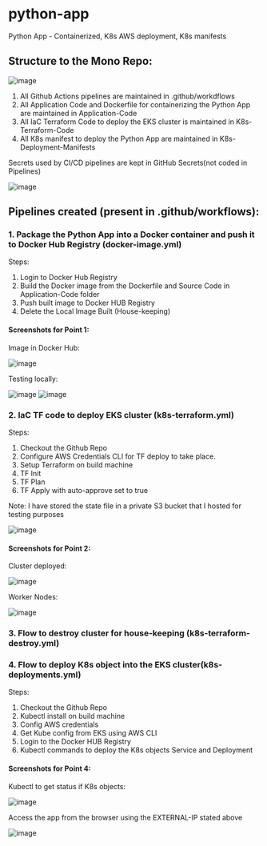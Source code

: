 # python-app
Python App - Containerized, K8s AWS deployment, K8s manifests

## Structure to the Mono Repo:

![image](https://user-images.githubusercontent.com/55613494/146029058-0069bd9a-e114-4a1a-869d-20fdc6b976ab.png)

1. All Github Actions pipelines are maintained in .github/workdflows
2. All Application Code and Dockerfile for containerizing the Python App are maintained in Application-Code 
3. All IaC Terraform Code to deploy the EKS cluster is maintained in K8s-Terraform-Code
4. All K8s manifest to deploy the Python App are maintained in K8s-Deployment-Manifests

Secrets used by CI/CD pipelines are kept in GitHub Secrets(not coded in Pipelines)

![image](https://user-images.githubusercontent.com/55613494/146029897-c926cd86-8649-48f3-9ffb-493fb6070514.png)


## Pipelines created (present in .github/workflows):

### 1. Package the Python App into a Docker container and push it to Docker Hub Registry (docker-image.yml)
 Steps:
 1. Login to Docker Hub Registry
  2. Build the Docker image from the Dockerfile and Source Code in Application-Code folder
  3. Push built image to Docker HUB Registry
  4. Delete the Local Image Built (House-keeping)
#### Screenshots for Point 1:
Image in Docker Hub:

![image](https://user-images.githubusercontent.com/55613494/146034148-8c1fb7d2-b483-45f3-9b0b-6f9c12d91c11.png)

Testing locally:

![image](https://user-images.githubusercontent.com/55613494/146034459-4634fff5-7825-41af-a4f0-bfca6832d999.png)
![image](https://user-images.githubusercontent.com/55613494/146034879-8ddcb763-f220-4da4-8d14-07e93c50fcd8.png)

### 2.  IaC TF code to deploy EKS cluster (k8s-terraform.yml)
   Steps:
   1. Checkout the Github Repo
   2. Configure AWS Credentials CLI for TF deploy to take place.
   3. Setup Terraform on build machine
   4. TF Init
   5. TF Plan
   6. TF Apply with auto-approve set to true

Note: I have stored the state file in a private S3 bucket that I hosted for testing purposes
 
![image](https://user-images.githubusercontent.com/55613494/146032835-58f4ebfa-693b-4757-9633-c1ec26c8758b.png)

#### Screenshots for Point 2:
Cluster deployed:

![image](https://user-images.githubusercontent.com/55613494/146033216-74da1154-2ab3-4793-934a-33829493c5ab.png)

Worker Nodes:

![image](https://user-images.githubusercontent.com/55613494/146033308-2aff0b91-294c-4535-a8b9-27640f76eee0.png)


### 3. Flow to destroy cluster for house-keeping (k8s-terraform-destroy.yml)
### 4. Flow to deploy K8s object into the EKS cluster(k8s-deployments.yml)

   Steps:
   1. Checkout the Github Repo
   2. Kubectl install on build machine
   3. Config AWS credentials
   4. Get Kube config from EKS using AWS CLI 
   5. Login to the Docker HUB Registry
   6. Kubectl commands to deploy the K8s objects Service and Deployment

#### Screenshots for Point 4:
Kubectl to get status if K8s objects:

![image](https://user-images.githubusercontent.com/55613494/146033726-7a20514a-4847-4074-81aa-52a1cca5d098.png)

Access the app from the browser using the EXTERNAL-IP stated above

![image](https://user-images.githubusercontent.com/55613494/146033947-7d4c2d13-8d85-407b-88dd-5b13a04a6fb6.png)



